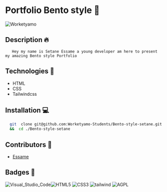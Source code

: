 
  # Portfolio Bento style 📝  
![Worketyamo](https://avatars.githubusercontent.com/u/149092236?s=200&v=4)
  ## Description 🔥
       Hey my name is Setane Essame a young developer am here to present my amazing Bento style Portfolio 
  ## Technologies 🚀
   * HTML
   * CSS
   * Tailwindcss

  ## Installation 💻
   ```bash 
     git  clone git@github.com:Worketyamo-Students/Bento-style-setane.git
     &&  cd ./Bento-style-setane
   ```
## Contributors 🛜

- [Essame](https://github.com/SETANE-ESSAME-EMMANUEL)

## Badges 🏅

![Visual_Studio_Code](https://img.shields.io/badge/Visual_Studio_Code-0078D4?style=for-the-badge&logo=visual%20studio%20code&logoColor=white)![HTML5](https://img.shields.io/badge/HTML5-E34F26?style=for-the-badge&logo=html5&logoColor=white) ![CSS3](https://img.shields.io/badge/CSS3-1572B6?style=for-the-badge&logo=css3&logoColor=white) ![tailwind](https://img.shields.io/badge/Tailwind_CSS-38B2AC?style=for-the-badge&logo=tailwind-css&logoColor=white) ![AGPL](https://img.shields.io/badge/AGPL--3.0-red?style=for-the-badge)
